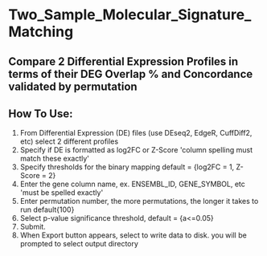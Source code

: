 # Two_Sample_Molecular_Signature_Matching
Compare 2 Differential Expression Profiles in terms of their DEG Overlap % and Concordance validated by permutation
---

## How To Use:
1. From Differential Expression (DE) files (use DEseq2, EdgeR, CuffDiff2, etc) select 2 different profiles
2. Specify if DE is formatted as log2FC or Z-Score 'column spelling must match these exactly'
3. Specify thresholds for the binary mapping default = {log2FC = 1, Z-Score = 2}
4. Enter the gene column name, ex. ENSEMBL_ID, GENE_SYMBOL, etc 'must be spelled exactly'
5. Enter permutation number, the more permutations, the longer it takes to run default{100}
6. Select p-value significance threshold, default = {a<=0.05}
7. Submit.
8. When Export button appears, select to write data to disk. you will be prompted to select output directory
